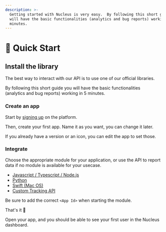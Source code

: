 ```yaml
---
description: >-
  Getting started with Nucleus is very easy.  By following this short guide you
  will have the basic functionalities (analytics and bug reports) working in 5
  minutes.
---
```


# 🦸 Quick Start

## Install the library

The best way to interact with our API is to use one of our official libraries.

By following this short guide you will have the basic functionalities (analytics and bug reports) working in 5 minutes.

### Create an app <a href="#create-an-app" id="create-an-app"></a>

Start by [signing up](https://www.nucleus.sh/signup) on the platform.

Then, create your first app. Name it as you want, you can change it later.

If you already have a version or an icon, you can edit the app to set those.

### Integrate <a href="#integrate" id="integrate"></a>

Choose the appropriate module for your application, or use the API to report data if no module is available for your usecase.

* [Javascript / Typescript / Node.js](modules/electron.js.md)
* [Python](modules/python.md)
* [Swift (Mac OS)](modules/swift.md)
* [Custom Tracking API](reference/tracking-api.md)

Be sure to add the correct `<App Id>` when starting the module.

That's it 🤟

Open your app, and you should be able to see your first user in the Nucleus dashboard.
